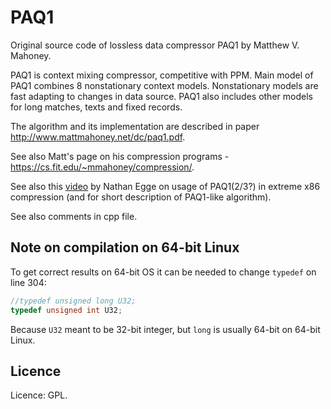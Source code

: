 # PAQ1

Original source code of lossless data compressor PAQ1 by Matthew V. Mahoney.

PAQ1 is context mixing compressor, competitive with PPM. Main model of PAQ1 combines 8 nonstationary context models. Nonstationary models are fast adapting to changes in data source. PAQ1 also includes other models for long matches, texts and fixed records. 

The algorithm and its implementation are described in paper http://www.mattmahoney.net/dc/paq1.pdf.

See also Matt's page on his compression programs - https://cs.fit.edu/~mmahoney/compression/.

See also this <a href="https://www.youtube.com/watch?v=J5WX-wN_RKY">video</a> by Nathan Egge on usage of PAQ1(2/3?) in extreme x86 compression (and for short description of PAQ1-like algorithm).

See also comments in cpp file.

## Note on compilation on 64-bit Linux 

To get correct results on 64-bit OS it can be needed to change `typedef` on line 304:

```c++
//typedef unsigned long U32;
typedef unsigned int U32;
```

Because `U32` meant to be 32-bit integer, but `long` is usually 64-bit on 64-bit Linux.
    

## Licence 

Licence: GPL.
